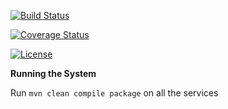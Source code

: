 [![Build Status](https://travis-ci.org/stackroute/boeing-wave3-mashup.svg?branch=v1.0.0)](https://travis-ci.org/stackroute/boeing-wave3-mashup)

[![Coverage Status](https://coveralls.io/repos/github/stackroute/boeing-wave3-mashup/badge.svg?branch=v1.0.0)](https://coveralls.io/github/stackroute/boeing-wave3-mashup?branch=v1.0.0)

[![License](https://img.shields.io/badge/License-Apache%202.0-blue.svg)](https://opensource.org/licenses/Apache-2.0)

****Running the System****

Run ```mvn clean compile package``` on all the services
